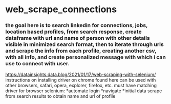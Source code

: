 # web_scrape_connections
 ### the goal here is to search linkedin for connections, jobs, location based profiles, from search response, create dataframe with url and name of person with other details visible in minimized search format, then to iterate through urls and scrape the info from each profile, creating another csv, with all info, and create personalized message with which i can use to connect with user.
https://datainsights.data.blog/2021/01/17/web-scraping-with-selenium/
instructions on installing driver on chrome found here
can be used with other browsers, safari, opera, explorer, firefox, etc. must have matching driver for browser
selenium:
*automate login 
*navigate 
*initial data scrape from search results to obtain name and url of profile

